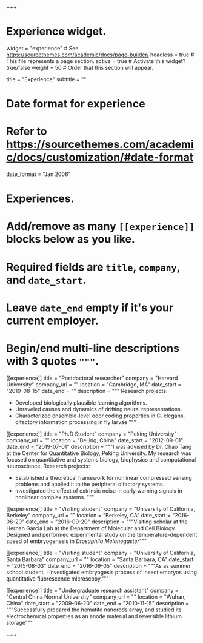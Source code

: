 +++
# Experience widget.
widget = "experience"  # See https://sourcethemes.com/academic/docs/page-builder/
headless = true  # This file represents a page section.
active = true  # Activate this widget? true/false
weight = 50  # Order that this section will appear.

title = "Experience"
subtitle = ""

# Date format for experience
#   Refer to https://sourcethemes.com/academic/docs/customization/#date-format
date_format = "Jan 2006"

# Experiences.
#   Add/remove as many `[[experience]]` blocks below as you like.
#   Required fields are `title`, `company`, and `date_start`.
#   Leave `date_end` empty if it's your current employer.
#   Begin/end multi-line descriptions with 3 quotes `"""`.
[[experience]]
  title = "Postdoctoral researcher"
  company = "Harvard University"
  company_url = ""
  location = "Cambridge, MA"
  date_start = "2019-08-15"
  date_end = ""
  description = """
  Research projects:
  
  * Developed biologically plausible learning algorithms.
  * Unraveled causes and dynamics of drifting neural representations.
  * Characterized ensemble-level odor coding properties in C. elegans, olfactory information processing
in fly larvae
  """

[[experience]]
  title = "Ph.D Student"
  company = "Peking University"
  company_url = ""
  location = "Beijing, China"
  date_start = "2012-09-01"
  date_end = "2019-07-01"
  description = """I was advised by Dr. Chao Tang at the Center for Quantitative Biology, Peking University. My research was focused on quantitative and systems biology, biophysics and computational neuroscience. 
  Research projects:
  * Established a theoretical framework for nonlinear compressed sensing problems and applied it to the peripheral olfactory systems.
  * Investigated the effect of extrinsic noise in early warning signals in nonlinear complex systems.
  """
  
[[experience]]
  title = "Visiting student"
  company = "University of California, Berkeley"
  company_url = ""
  location = "Berkeley, CA"
  date_start = "2016-06-20"
  date_end = "2016-09-20"
  description = """Visiting scholar at the Hernan Garcia Lab at the Department of Molecular and Cell Biology. Designed and performed experimental study on the temperature-dependent speed of embryogenesis in *Drosophila Melanogaster*"""

  [[experience]]
  title = "Visiting student"
  company = "University of California, Santa Barbara"
  company_url = ""
  location = "Santa Barbara, CA"
  date_start = "2015-08-03"
  date_end = "2016-09-05"
  description = """As as summer school student, I Investigated embryogesis process of insect embryos using quantitative fluorescence microscopy."""

[[experience]]
  title = "Undergraduate research assistant"
  company = "Central China Normal University"
  company_url = ""
  location = "Wuhan, China"
  date_start = "2009-06-20"
  date_end = "2010-11-15"
  description = """Successfully prepared the hematite nanorods array, and studied its electrochemical properties as an anode material and reversible lithium storage"""

+++
